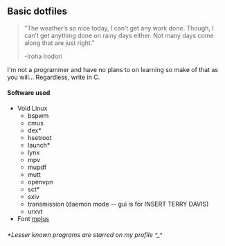## Basic dotfiles

> "The weather’s so nice today, I can’t get any work done. Though, I can’t get anything done on rainy days either. Not many days come along that are just right."
> 
> -Iroha Irodori

I'm not a programmer and have no plans to on learning so make of that as you will...
Regardless, write in C.

#### Software used
* Void Linux  
  * bspwm
  * cmus
  * dex*
  * hsetroot
  * launch*
  * lynx
  * mpv
  * mupdf
  * mutt
  * openvpn
  * sct*
  * sxiv
  * transmission (daemon mode -- gui is for INSERT TERRY DAVIS)
  * urxvt
* Font [mplus](https://mplus-fonts.osdn.jp) 
###### *Lesser known programs are starred on my profile ^_^
